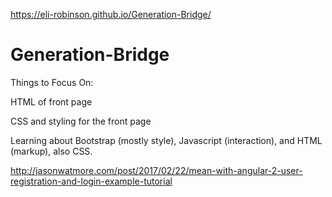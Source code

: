 https://eli-robinson.github.io/Generation-Bridge/

# Generation-Bridge

Things to Focus On:

HTML of front page

CSS and styling for the front page

Learning about Bootstrap (mostly style), Javascript (interaction), and HTML (markup), also CSS.

http://jasonwatmore.com/post/2017/02/22/mean-with-angular-2-user-registration-and-login-example-tutorial


